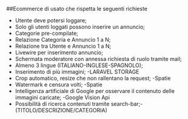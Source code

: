 ##Ecommerce di usato che rispetta le seguenti richieste

 - Utente deve potersi loggare;
 - Solo gli utenti loggati possono inserire un annuncio;
 - Categorie pre-compilate;
 - Relazione Categoria e Annuncio 1 a N;
 - Relazione tra Utente e Annuncio 1 a N;
 - Livewire per inserimento annuncio;
 - Schermata moderatore con annessa richiesta di ruolo tramite mail;
 - Almeno 3 lingue (ITALIANO-INGLESE-SPAGNOLO);
 - Inserimento di più immagini; -LARAVEL STORAGE
 - Crop automatico, resize  che non rallentano la request; -Spatie
 - Watermark e censura volti; -Spatie
 - Intelligenza artificiale di Google per osservare il contenuto delle immagini caricate; -Google Vision Api
 - Possibilità di ricerca contenuti tramite search-bar;- (TITOLO/DESCRIZIONE/CATEGORIA)
   
